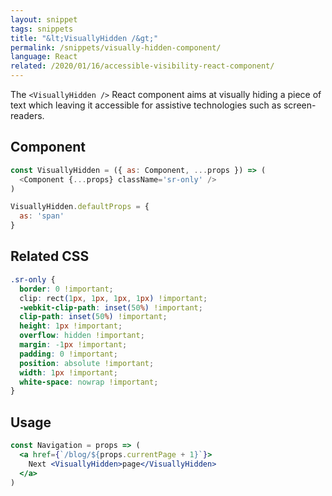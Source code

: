 ```yaml
---
layout: snippet
tags: snippets
title: "&lt;VisuallyHidden /&gt;"
permalink: /snippets/visually-hidden-component/
language: React
related: /2020/01/16/accessible-visibility-react-component/
---
```


The `<VisuallyHidden />` React component aims at visually hiding a piece of text which leaving it accessible for assistive technologies such as screen-readers.

## Component

```js
const VisuallyHidden = ({ as: Component, ...props }) => (
  <Component {...props} className='sr-only' />
)

VisuallyHidden.defaultProps = {
  as: 'span'
}
```

## Related CSS

```css
.sr-only {
  border: 0 !important;
  clip: rect(1px, 1px, 1px, 1px) !important;
  -webkit-clip-path: inset(50%) !important;
  clip-path: inset(50%) !important;
  height: 1px !important;
  overflow: hidden !important;
  margin: -1px !important;
  padding: 0 !important;
  position: absolute !important;
  width: 1px !important;
  white-space: nowrap !important;
}
```

## Usage

```jsx
const Navigation = props => (
  <a href={`/blog/${props.currentPage + 1}`}>
    Next <VisuallyHidden>page</VisuallyHidden>
  </a>
)
```
